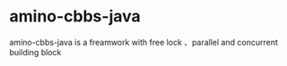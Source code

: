 # amino-cbbs-java
amino-cbbs-java is a freamwork with free lock 、parallel and concurrent building block
